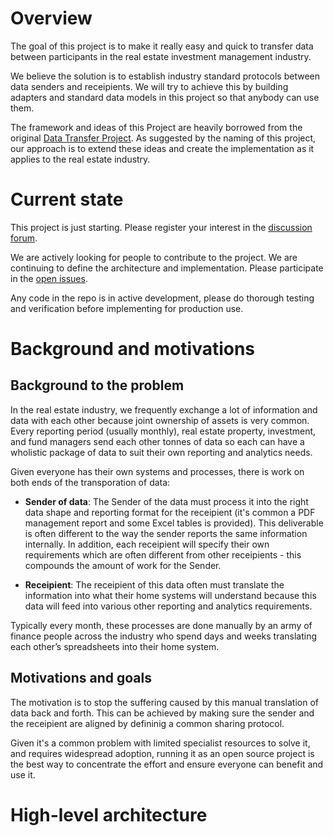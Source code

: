 # Overview

The goal of this project is to make it really easy and quick to transfer data between participants in the real estate investment management industry.

We believe the solution is to establish industry standard protocols between data senders and receipients. We will try to achieve this by building adapters and standard data models in this project so that anybody can use them.

The framework and ideas of this Project are heavily borrowed from the original [Data Transfer Project](https://datatransferproject.dev). As suggested by the naming of this project, our approach is to extend these ideas and create the implementation as it applies to the real estate industry.

# Current state

This project is just starting. Please register your interest in the [discussion forum](https://github.com/itsrobli/data-transfer-project-real-estate-industry/discussions/2).

We are actively looking for people to contribute to the project. We are continuing to define the architecture and implementation. Please participate in the [open issues](https://github.com/itsrobli/data-transfer-project-real-estate-industry/issues).

Any code in the repo is in active development, please do thorough testing and verification before implementing for production use.

# Background and motivations

##  Background to the problem

In the real estate industry, we frequently exchange a lot of information and data with each other because joint ownership of assets is very common. Every reporting period (usually monthly), real estate property, investment, and fund managers send each other tonnes of data so each can have a wholistic package of data to suit their own reporting and analytics needs.

Given everyone has their own systems and processes, there is work on both ends of the transporation of data:

- **Sender of data**: The Sender of the data must process it into the right data shape and reporting format for the receipient (it's common a PDF management report and some Excel tables is provided). This deliverable is often different to the way the sender reports the same information internally. In addition, each receipient will specify their own requirements which are often different from other receipients - this compounds the amount of work for the Sender. 

- **Receipient**: The receipient of this data often must translate the information into what their home systems will understand because this data will feed into various other reporting and analytics requirements.

Typically every month, these processes are done manually by an army of finance people across the industry who spend days and weeks translating each other’s spreadsheets into their home system.

## Motivations and goals

The motivation is to stop the suffering caused by this manual translation of data back and forth. This can be achieved by making sure the sender and the receipient are aligned by defininig a common sharing protocol.

Given it's a common problem with limited specialist resources to solve it, and requires widespread adoption, running it as an open source project is the best way to concentrate the effort and ensure everyone can benefit and use it.

# High-level architecture



